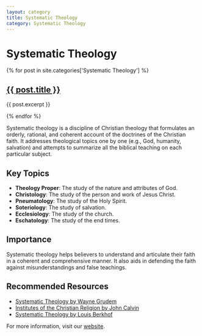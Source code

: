 ```yaml
---
layout: category
title: Systematic Theology
category: Systematic Theology
---
```


# Systematic Theology

{% for post in site.categories['Systematic Theology'] %}
  <h2><a href="{{ post.url }}">{{ post.title }}</a></h2>
  <p>{{ post.excerpt }}</p>
{% endfor %}

Systematic theology is a discipline of Christian theology that formulates an orderly, rational, and coherent account of the doctrines of the Christian faith. It addresses theological topics one by one (e.g., God, humanity, salvation) and attempts to summarize all the biblical teaching on each particular subject.

## Key Topics

- **Theology Proper**: The study of the nature and attributes of God.
- **Christology**: The study of the person and work of Jesus Christ.
- **Pneumatology**: The study of the Holy Spirit.
- **Soteriology**: The study of salvation.
- **Ecclesiology**: The study of the church.
- **Eschatology**: The study of the end times.

## Importance

Systematic theology helps believers to understand and articulate their faith in a coherent and comprehensive manner. It also aids in defending the faith against misunderstandings and false teachings.

## Recommended Resources

- [Systematic Theology by Wayne Grudem](https://www.example.com)
- [Institutes of the Christian Religion by John Calvin](https://www.example.com)
- [Systematic Theology by Louis Berkhof](https://www.example.com)

For more information, visit our [website](https://www.example.com).
